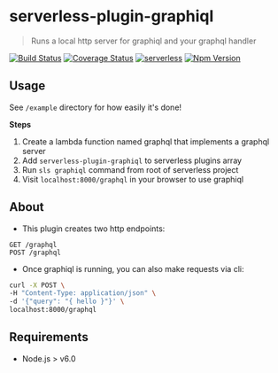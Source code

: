 # serverless-plugin-graphiql

> Runs a local http server for graphiql and your graphql handler

[![Build Status](https://travis-ci.org/bencooling/serverless-plugin-graphiql.svg?branch=master)](https://travis-ci.org/bencooling/serverless-plugin-graphiql)
[![Coverage Status](https://coveralls.io/repos/github/bencooling/serverless-plugin-graphiql/badge.svg?branch=master)](https://coveralls.io/github/bencooling/serverless-plugin-graphiql?branch=master) [![serverless](http://public.serverless.com/badges/v3.svg)](http://www.serverless.com)
[![Npm Version](
https://img.shields.io/npm/v/serverless-plugin-graphiql.svg)](https://www.npmjs.com/package/serverless-plugin-graphiql)


## Usage
See `/example` directory for how easily it's done!  

**Steps**  
1. Create a lambda function named graphql that implements a graphql server  
2. Add `serverless-plugin-graphiql` to serverless plugins array  
3. Run `sls graphiql` command from root of serverless project  
4. Visit `localhost:8000/graphql` in your browser to use graphiql


## About  
- This plugin creates two http endpoints:  
```
GET /graphql
POST /graphql
```
- Once graphiql is running, you can also make requests via cli:
```bash
curl -X POST \
-H "Content-Type: application/json" \
-d '{"query": "{ hello }"}' \
localhost:8000/graphql
```

## Requirements
- Node.js > v6.0
